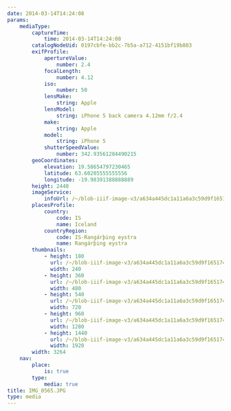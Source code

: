 ```yaml
---
date: 2014-03-14T14:24:08
params:
    mediaType:
        captureTime:
            time: 2014-03-14T14:24:08
        catalogNodeUid: 0197cbfe-bb2c-7b5a-a712-4151bf19b803
        exifProfile:
            apertureValue:
                number: 2.4
            focalLength:
                number: 4.12
            iso:
                number: 50
            lensMake:
                string: Apple
            lensModel:
                string: iPhone 5 back camera 4.12mm f/2.4
            make:
                string: Apple
            model:
                string: iPhone 5
            shutterSpeedValue:
                number: 342.93561284490215
        geoCoordinates:
            elevation: 19.58654797230465
            latitude: 63.60205555555556
            longitude: -19.98391388888889
        height: 2448
        imageService:
            infoUrl: /~/blob-iiif-image-v3/a634a445dc1a11a6a3c59d9f1651740a192e5f52551762e8bfe87c529b7d7653/info.json
        placesProfile:
            country:
                code: IS
                name: Iceland
            countryRegion:
                code: IS-Rangárþing eystra
                name: Rangárþing eystra
        thumbnails:
            - height: 180
              url: /~/blob-iiif-image-v3/a634a445dc1a11a6a3c59d9f1651740a192e5f52551762e8bfe87c529b7d7653/full/240%2C180/0/default.jpg
              width: 240
            - height: 360
              url: /~/blob-iiif-image-v3/a634a445dc1a11a6a3c59d9f1651740a192e5f52551762e8bfe87c529b7d7653/full/480%2C360/0/default.jpg
              width: 480
            - height: 540
              url: /~/blob-iiif-image-v3/a634a445dc1a11a6a3c59d9f1651740a192e5f52551762e8bfe87c529b7d7653/full/720%2C540/0/default.jpg
              width: 720
            - height: 960
              url: /~/blob-iiif-image-v3/a634a445dc1a11a6a3c59d9f1651740a192e5f52551762e8bfe87c529b7d7653/full/1280%2C960/0/default.jpg
              width: 1280
            - height: 1440
              url: /~/blob-iiif-image-v3/a634a445dc1a11a6a3c59d9f1651740a192e5f52551762e8bfe87c529b7d7653/full/1920%2C1440/0/default.jpg
              width: 1920
        width: 3264
    nav:
        place:
            is: true
        type:
            media: true
title: IMG_0565.JPG
type: media
---
```

